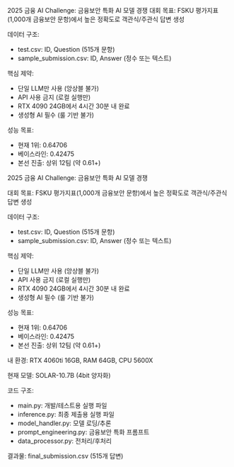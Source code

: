 2025 금융 AI Challenge: 금융보안 특화 AI 모델 경쟁
대회 목표: FSKU 평가지표(1,000개 금융보안 문항)에서 높은 정확도로 객관식/주관식 답변 생성

데이터 구조:
- test.csv: ID, Question (515개 문항)
- sample_submission.csv: ID, Answer (정수 또는 텍스트)

핵심 제약:
- 단일 LLM만 사용 (앙상블 불가)
- API 사용 금지 (로컬 실행만)
- RTX 4090 24GB에서 4시간 30분 내 완료
- 생성형 AI 필수 (룰 기반 불가)

성능 목표:
- 현재 1위: 0.64706
- 베이스라인: 0.42475  
- 본선 진출: 상위 12팀 (약 0.61+)

2025 금융 AI Challenge: 금융보안 특화 AI 모델 경쟁

대회 목표: FSKU 평가지표(1,000개 금융보안 문항)에서 높은 정확도로 객관식/주관식 답변 생성

데이터 구조:
- test.csv: ID, Question (515개 문항)
- sample_submission.csv: ID, Answer (정수 또는 텍스트)

핵심 제약:
- 단일 LLM만 사용 (앙상블 불가)
- API 사용 금지 (로컬 실행만)
- RTX 4090 24GB에서 4시간 30분 내 완료
- 생성형 AI 필수 (룰 기반 불가)

성능 목표:
- 현재 1위: 0.64706
- 베이스라인: 0.42475  
- 본선 진출: 상위 12팀 (약 0.61+)

내 환경: RTX 4060ti 16GB, RAM 64GB, CPU 5600X

현재 모델: SOLAR-10.7B (4bit 양자화)

코드 구조:
- main.py: 개발/테스트용 실행 파일
- inference.py: 최종 제출용 실행 파일  
- model_handler.py: 모델 로딩/추론
- prompt_engineering.py: 금융보안 특화 프롬프트
- data_processor.py: 전처리/후처리

결과물: final_submission.csv (515개 답변)